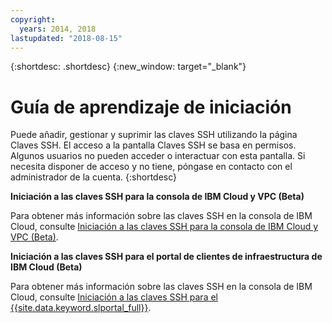 ```yaml
---
copyright:
  years: 2014, 2018
lastupdated: "2018-08-15"
---
```


{:shortdesc: .shortdesc}
{:new_window: target="_blank"}

# Guía de aprendizaje de iniciación

Puede añadir, gestionar y suprimir las claves SSH utilizando la página Claves SSH. El acceso a la pantalla Claves SSH se basa en permisos. Algunos usuarios no pueden acceder o interactuar con esta pantalla. Si necesita disponer de acceso y no tiene, póngase en contacto con el administrador de la cuenta.
{:shortdesc}

**Iniciación a las claves SSH para la consola de IBM Cloud y VPC (Beta)**

Para obtener más información sobre las claves SSH en la consola de IBM Cloud, consulte [Iniciación a las claves SSH para la consola de IBM Cloud y VPC (Beta)](ssh-get-started-cloud-console.html).

**Iniciación a las claves SSH para el portal de clientes de infraestructura de IBM Cloud (Beta)**

Para obtener más información sobre las claves SSH en la consola de IBM Cloud, consulte [Iniciación a las claves SSH para el {{site.data.keyword.slportal_full}}](ssh-get-started-customer-portal.html).
